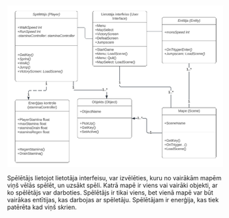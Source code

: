 <p align="center">
  <img src="https://github.com/EmilsBlinds/UncannySpaces/blob/master/Documentation/umldiagramma.png" width="700" title="hover text">
</p>

Spēlētājs lietojot lietotāja interfeisu, var izvēlēties, kuru no vairākām mapēm viņš vēlās spēlēt, un uzsākt spēli. Katrā mapē ir viens vai vairāki objekti, ar ko spēlētājs var darboties. Spēlētājs ir tikai viens, bet vienā mapē var būt vairākas entītijas, kas darbojas ar spēletāju.  Spēlētājam ir enerģija, kas tiek patērēta kad viņš skrien.
